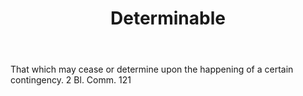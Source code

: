 ---
title: Determinable
letter: D
permalink: "/definitions/bld-determinable.html"
body: That which may cease or determine upon the happening of a certain contingency.
  2 Bl. Comm. 121
published_at: '2018-07-07'
source: Black's Law Dictionary 2nd Ed (1910)
layout: post
---
